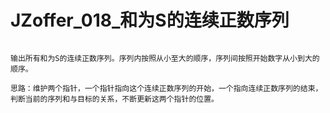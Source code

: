 # JZoffer_018_和为S的连续正数序列

```

输出所有和为S的连续正数序列。序列内按照从小至大的顺序，序列间按照开始数字从小到大的顺序。

思路：维护两个指针，一个指针指向这个连续正数序列的开始，一个指向连续正数序列的结束，
判断当前的序列和与目标的关系，不断更新这两个指针的位置。

```